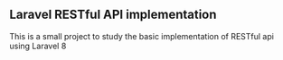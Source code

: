 

## Laravel RESTful API implementation

This is a small project to study the basic implementation of RESTful api using Laravel 8




